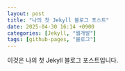 ```yaml
---
layout: post
title: "나의 첫 Jekyll 블로그 포스트"
date: 2025-04-30 16:14 +0900
categories: [Jekyll, "웹개발"]
tags: [github-pages, "블로그"]
---
```


이것은 나의 첫 Jekyll 블로그 포스트입니다.
